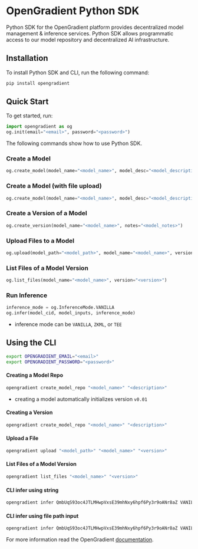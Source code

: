 # OpenGradient Python SDK
Python SDK for the OpenGradient platform provides decentralized model management & inference services. Python SDK allows programmatic access to our model repository and decentralized AI infrastructure. 

## Installation

To install Python SDK and CLI, run the following command:
```python
pip install opengradient
```

## Quick Start

To get started, run:

```python
import opengradient as og
og.init(email="<email>", password="<password>")
```

The following commands show how to use Python SDK.

### Create a Model
```python
og.create_model(model_name="<model_name>", model_desc="<model_description>")
```

### Create a Model (with file upload)
```python
og.create_model(model_name="<model_name>", model_desc="<model_description>", model_path="<model_path>")
```

### Create a Version of a Model
```python
og.create_version(model_name="<model_name>", notes="<model_notes>")
```

### Upload Files to a Model
```python
og.upload(model_path="<model_path>", model_name="<model_name>", version="<version>")
```

### List Files of a Model Version
```python
og.list_files(model_name="<model_name>", version="<version>")
```

### Run Inference
```python
inference_mode = og.InferenceMode.VANILLA
og.infer(model_cid, model_inputs, inference_mode)
```
 - inference mode can be `VANILLA`, `ZKML`, or `TEE`


## Using the CLI

```bash
export OPENGRADIENT_EMAIL="<email>"
export OPENGRADIENT_PASSWORD="<password>"
```

#### Creating a Model Repo
```bash
opengradient create_model_repo "<model_name>" "<description>" 
```
- creating a model automatically initializes version `v0.01`

#### Creating a Version
```bash
opengradient create_model_repo "<model_name>" "<description>" 
```

#### Upload a File
```bash
opengradient upload "<model_path>" "<model_name>" "<version>" 
```

#### List Files of a Model Version
```bash
opengradient list_files "<model_name>" "<version>"
```

####  CLI infer using string 
```bash
opengradient infer QmbUqS93oc4JTLMHwpVxsE39mhNxy6hpf6Py3r9oANr8aZ VANILLA '{"num_input1":[1.0, 2.0, 3.0], "num_input2":10, "str_input1":["hello", "ONNX"], "str_input2":" world"}'
```

#### CLI infer using file path input
```bash
opengradient infer QmbUqS93oc4JTLMHwpVxsE39mhNxy6hpf6Py3r9oANr8aZ VANILLA --input_file input.json
```

For more information read the OpenGradient [documentation](https://docs.opengradient.ai/).